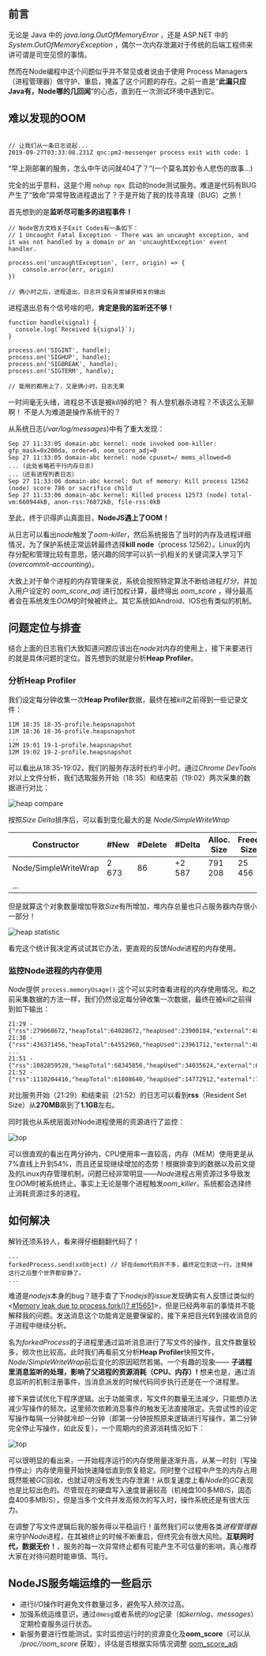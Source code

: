 

## 前言

无论是 Java 中的 *java.lang.OutOfMemoryError* ，还是 ASP.NET 中的 *System.OutOfMemoryException* ，偶尔一次内存泄漏对于传统的后端工程师来讲可谓是司空见惯的事情。

然而在Node编程中这个问题似乎并不常见或者说由于使用 Process Managers（进程管理器）做守护、重启，掩盖了这个问题的存在。之前一直是“**此漏只应Java有，Node哪的几回闻**”的心态，直到在一次测试环境中遇到它。

## 难以发现的OOM

```

// 让我们从一条日志说起...
2019-09-27T03:33:08.231Z qnc:pm2-messenger process exit with code: 1

```
“早上刚部署的服务，怎么中午访问就404了？“(一个莫名其妙令人悲伤的故事...)


完全的出乎意料，这是个用 `nohup npx `启动的node测试服务。难道是代码有BUG产生了“致命”异常导致进程退出了？于是开始了我的找寻真理（BUG）之旅！


首先想到的是**监听尽可能多的进程事件！**

```
// Node官方文档关于Exit Codes有一条如下：
// 1 Uncaught Fatal Exception - There was an uncaught exception, and it was not handled by a domain or an 'uncaughtException' event handler.

process.on('uncaughtException', (err, origin) => {
    console.error(err, origin)
})

// 俩小时之后，进程退出，日志并没有异常捕获相关的输出
```

进程退出总有个信号啥的吧，**肯定是我的监听还不够！**

```
function handle(signal) {
  console.log(`Received ${signal}`);
}

process.on('SIGINT', handle);
process.on('SIGHUP', handle);
process.on('SIGBREAK', handle);
process.on('SIGTERM', handle);

// 能用的都用上了，又是俩小时，日志无果
```

一时间毫无头绪，进程总不该是被*kill*掉的吧？
有人登机器杀进程？不该这么无聊啊！
不是人为难道是操作系统干的？


从系统日志(*/var/log/messages*)中有了重大发现：
```
Sep 27 11:33:05 domain-abc kernel: node invoked oom-killer: gfp_mask=0x200da, order=0, oom_score_adj=0
Sep 27 11:33:05 domain-abc kernel: node cpuset=/ mems_allowed=0
... (此处省略若干行内存日志)
...（还有进程列表日志）
Sep 27 11:33:06 domain-abc kernel: Out of memory: Kill process 12562 (node) score 786 or sacrifice child
Sep 27 11:33:06 domain-abc kernel: Killed process 12573 (node) total-vm:660944kB, anon-rss:76872kB, file-rss:0kB

```
至此，终于识得庐山真面目，**NodeJS遇上了OOM！**

从日志可以看出*node*触发了*oom-killer*，然后系统报告了当时的内存及进程详细情况，为了保护系统正常运转最终选择**kill node**（process 12562）。Linux的内存分配和管理比较有意思，感兴趣的同学可以扒一扒相关的关键词深入学习下(*overcommit-accounting*)。

大致上对于单个进程的内存管理来说，系统会按照特定算法不断给进程*打分*，并加入用户设定的 *oom_score_adj* 进行加权计算，最终得出 *oom_score* ，得分最高者会在系统发生*OOM*的时候被终止。其它系统如Android、IOS也有类似的机制。

## 问题定位与排查

结合上面的日志我们大致知道问题应该出在*node*对内存的使用上，接下来要进行的就是具体问题的定位。首先想到的就是分析**Heap Profiler**。

### 分析Heap Profiler

我们设定每分钟收集一次**Heap Profiler**数据，最终在被*kill*之前得到一些记录文件：

```
11M 18:35 18-35-profile.heapsnapshot
11M 18:36 18-36-profile.heapsnapshot
...
12M 19:01 19-1-profile.heapsnapshot
12M 19:02 19-2-profile.heapsnapshot
```


可以看出从18:35-19:02，我们的服务存活时长约半小时。通过*Chrome DevTools*对以上文件分析，我们选取服务开始（18:35）和结束前（19:02）两次采集的数据进行对比：

![heap compare](images/compare-1.jpg)

按照*Size Delta*排序后，可以看到变化最大的是 *Node/SimpleWriteWrap*

Constructor          | #New  | #Delete | #Delta | Alloc. Size | Freed Size | Size Delta
-------------------- | ----- | ------- | ------ | ----------- | ---------- | -----------
Node/SimpleWriteWrap | 2 673 |      86 | +2 587 |     791 208 |     25 456 | +765 752
... | | | | | |

但是就算这个对象数量增加导致*Size*有所增加，堆内存总量也只占服务器内存很小一部分！

![heap statistic](images/statistic-1.jpg)

看完这个统计我决定再试试其它办法，更直观的反馈*Node*进程的内存使用。

### 监控Node进程的内存使用

*Node*提供 `process.memoryUsage()` 这个可以实时查看进程的内存使用情况。和之前采集数据的方法一样，我们仍然设定每分钟收集一次数据，最终在被*kill*之前得到如下输出：

```
21:29 - {"rss":279068672,"heapTotal":64028672,"heapUsed":23900184,"external":4878125}
21:30 - {"rss":436371456,"heapTotal":64552960,"heapUsed":23961712,"external":4878125}
...
21:51 - {"rss":1082859520,"heapTotal":68345856,"heapUsed":34035624,"external":6653587}
21:52 - {"rss":1110204416,"heapTotal":61808640,"heapUsed":14772912,"external":718143}
```

对比服务开始（21:29）和结束前（21:52）的日志可以看到**rss**（Resident Set Size）从**270MB**飙到了**1.1GB**左右。


同时我也从系统层面对Node进程使用的资源进行了监控：

![top](images/topa.gif)

可以很直观的看出在两分钟内，CPU使用率一直较高，内存（MEM）使用更是从7%直线上升到54%，而且还呈现继续增加的态势！根据排查到的数据以及前文提及的Linux内存管理机制，问题已经非常明显——*Node*进程占用资源过多导致发生*OOM*时被系统终止。事实上无论是哪个进程触发*oom_killer*，系统都会选择终止消耗资源过多的进程。

## 如何解决

解铃还须系铃人，看来得仔细翻翻代码了！
```
...
forkedProcess.send(xxObject) // 好在demo代码并不多，最终定位到这一行。注释掉这行之后整个世界都安静了。
...
```
难道是*nodejs*本身的bug？随手查了下*nodejs*的*issue*发现确实有人反馈过类似的<[Memory leak due to process.fork()? #15651](https://github.com/nodejs/node/issues/15651)>，但是已经两年前的事情并不能解释我的问题。发送消息这个功能肯定是要保留的，接下来把目光转到接收消息的子进程中继续分析。

名为*forkedProcess*的子进程里通过监听消息进行了写文件的操作，且文件数量较多，频次也比较高。此时我们再看前文分析**Heap Profiler**快照文件，*Node/SimpleWriteWrap*前后变化的原因昭然若揭。一个有趣的现象—— **子进程里消息监听的处理，影响了父进程的资源消耗（CPU、内存）!** 想来也是，通过消息监听的机制注册事件，当消息派发的时候代码同步执行还是在一个进程里。

接下来尝试优化下程序逻辑。出于功能需求，写文件的数量无法减少，只能想办法减少写操作的频次。这里频次依赖消息事件的触发无法直接限定。先尝试性的设定写操作每隔一分钟就冷却一分钟（即第一分钟按照原来逻辑进行写操作，第二分钟完全停止写操作，如此反复），一个周期内的资源消耗情况如下：

![top](images/top3.gif)

可以很明显的看出来，一开始程序运行的内存使用量逐渐升高，从某一时刻（写操作停止）内存使用量开始快速降低直到恢复稳定。同时整个过程中产生的内存占用既然能被*GC*回收，也就证明没有发生内存泄漏！从恢复速度上看*Node*的*GC*表现也是比较出色的。尽管现在的硬盘写入速度普遍较高（机械盘100多MB/S，固态盘400多MB/S），但是当多个文件并发高频次的写入时，操作系统还是有很大压力。

在调整了写文件逻辑后我的服务得以平稳运行！虽然我们可以使用各类*进程管理器*来守护*Node*进程，在其被终止的时候不断重启，但终究会有很大风险。**互联网时代，数据无价！**，服务的每一次异常终止都有可能产生不可估量的影响，真心推荐大家在对待问题时能审慎、笃行。

## NodeJS服务端运维的一些启示
- 进行*I/O*操作时避免文件数量过多，避免写入频次过高。
- 加强系统运维意识，通过`dmesg`或者系统的*log*记录（如*kernlog、messages*）定期检查服务运行状态。
- 新服务要进行性能测试，实时监控运行时的资源变化及**oom_score**（可以从 */proc/<pid>/oom_score* 获取），评估是否根据实际情况调整 [oom_score_adj](https://www.redhat.com/archives/lvm-devel/2011-July/msg00097.html)








